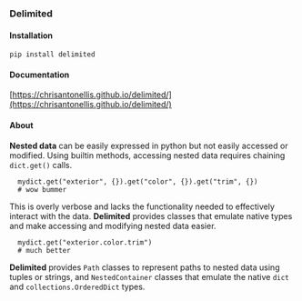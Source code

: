 ### Delimited

#### Installation

```
pip install delimited
```

#### Documentation

[https://chrisantonellis.github.io/delimited/](https://chrisantonellis.github.io/delimited/)

#### About

**Nested data** can be easily expressed in python but not easily accessed or modified. Using builtin methods, accessing nested data requires chaining `dict.get()` calls.

```
  mydict.get("exterior", {}).get("color", {}).get("trim", {})
  # wow bummer
```
    
This is overly verbose and lacks the functionality needed to effectively interact with the data. **Delimited** provides classes that emulate native types and make accessing and modifying nested data easier. 

```
  mydict.get("exterior.color.trim")
  # much better
```

**Delimited** provides `Path` classes to represent paths to nested data using tuples or strings, and `NestedContainer` classes that emulate the native `dict` and `collections.OrderedDict` types.
